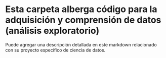 # Esta carpeta alberga código para la adquisición y comprensión de datos (análisis exploratorio)

Puede agregar una descripción detallada en este markdown relacionado con su proyecto específico de ciencia de datos.
